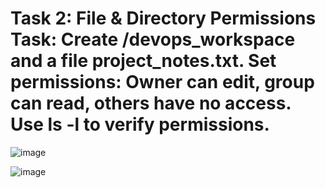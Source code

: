 Task 2: 
File & Directory Permissions
Task:
Create /devops_workspace and a file project_notes.txt.
Set permissions:
Owner can edit, group can read, others have no access.
Use ls -l to verify permissions.
=========================================================================================================

![image](https://github.com/user-attachments/assets/1574fc74-f642-4db5-bffb-30b386cb276b)



![image](https://github.com/user-attachments/assets/6cb6da18-48b3-45a4-92c6-a9d743812eea)
